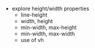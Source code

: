 * explore height/width properties
  * line-height
  * width, height
  * min-width, max-height
  * min-width, max-width
  * use of vh
